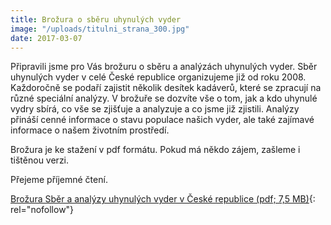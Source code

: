 ```yaml
---
title: Brožura o sběru uhynulých vyder
image: "/uploads/titulni_strana_300.jpg"
date: 2017-03-07
---
```



Připravili jsme pro Vás brožuru o sběru a analýzách uhynulých vyder.
Sběr uhynulých vyder v celé České republice organizujeme již od roku
2008. Každoročně se podaří zajistit několik desítek kadáverů, které se
zpracují na různé speciální analýzy. V brožuře se dozvíte vše o tom, jak
a kdo uhynulé vydry sbírá, co vše se zjišťuje a analyzuje a co jsme již
zjistili. Analýzy přináší cenné informace o stavu populace našich vyder,
ale také zajímavé informace o našem životním prostředí.

Brožura je ke stažení v pdf formátu. Pokud má někdo zájem, zašleme i
tištěnou verzi.

Přejeme příjemné čtení.

[Brožura Sběr a analýzy uhynulých vyder v České republice (pdf; 7,5
MB)](/uploads/ALKA_-_Sb_r_a_anal_zy_vyder_-_web.pdf
"ALKA_-_Sb_r_a_anal_zy_vyd..."){: rel="nofollow"}






